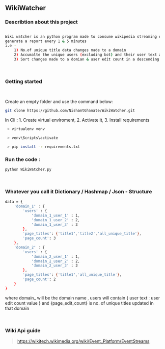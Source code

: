 ## WikiWatcher

### Describtion about this project 

```sh

Wiki watcher is an python program made to consume wikipedia streaming data and 
generate a report every 1 & 5 minutes 
i.e - 
    1) No.of unique title data changes made to a domain
    2) Accumalte the unique users (excluding bot) and their user text and edit count 
    3) Sort changes made to a domian & user edit count in a descending order 

```
&nbsp;

### Getting started

<br>

Create an empty folder and use the command below:
```sh
git clone https://github.com/NishantGhanate/WikiWatcher.git
```

In Cli : 1. Create virtual enviroment, 2. Activate it,  3. Install requirements 
```sh
 > virtualenv venv

 > venv\Scripts\activate

 > pip install -r requirements.txt
```

### Run the code :
```sh
python WikiWatcher.py
```

&nbsp;

### Whatever you call it Dictionary / Hashmap / Json - Structure
```sh
data = {
    'domain_1' : {
        'users' : {
            'domain_1_user_1' : 1,
            'domain_1_user_2' : 2,
            'domain_1_user_3' : 3
        },
        'page_titles': {'title1','title2','all_unique_title'},
        'page_count': 3
    },
    'domain_2' : {
        'users' : {
            'domain_2_user_1' : 1,
            'domain_2_user_2' : 2,
            'domain_2_user_3' : 3
        },
        'page_titles': {'title1','all_unique_title'},
        'page_count': 2
    }
}

```
where domain_ will be the domain name , 
users will contain { user text : user edit count value }
and {page_edit_count} is no. of unique titles updated in that domain

&nbsp;

### Wiki Api guide 
> https://wikitech.wikimedia.org/wiki/Event_Platform/EventStreams
&nbsp;

